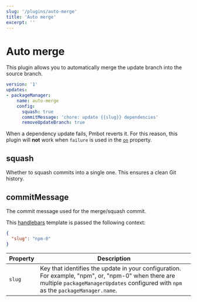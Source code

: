 ```yaml
---
slug: '/plugins/auto-merge'
title: 'Auto merge'
excerpt: ''
---
```


# Auto merge

This plugin allows you to automatically merge the update branch into the source branch.

<div class="code-group" data-props='{ "lineNumbers": ["true"] }'>

````yaml
version: '1'
updates:
- packageManager:
    name: auto-merge
    config:
      squash: true
      commitMessage: 'chore: update {{slug}} dependencies'
      removeUpdateBranch: true
````

</div>

<div class="blockquote" data-props='{ "mod": "warning" }'>

When a dependency update fails, Pmbot reverts it. For this reason, this plugin will **not** work when `failure` is used in the [`on`](https://docs.pmbot.io/pmbot-yml/package-manager-update-config#on) property.  

</div>

## squash

Whether to squash commits into a single one. This ensures a clean Git history.

## commitMessage

The commit message used for the merge/squash commit.

This [handlebars](https://handlebarsjs.com/guide/#what-is-handlebars) template is passed the following context:

<div class="code-group" data-props='{ "lineNumbers": ["true"] }'>

```json
{
  "slug": "npm-0"
}
```

</div>

| Property | Description |
| --- | --- |
| `slug` | Key that identifies the update in your configuration. For example, "npm", or, "npm-0" when there are multiple `packageManagerUpdates` configured with `npm` as the `packageManager.name`. |
